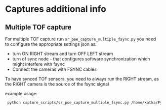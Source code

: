 # Captures additional info

## Multiple TOF capture

For multiple TOF capture run `sr_poe_capture_multiple_fsync.py` you need to configure the appropriate settings json as:
- turn ON RIGHT stream and turn OFF LEFT stream
- turn of sync node - that configures software synchronization which might interfere with fsync
- Connect the cameras with FSYNC cables

To have synced TOF sensors, you need to always run the RIGHT stream, as the RIGHT camera is the source of the fsync signal

example usage:

```bash
 python capture_scripts/sr_poe_capture_multiple_fsync.py /home/katka/PycharmProjects/capture-viewer/settings_jsons/sr_poe_settings_default.json view --devices 14442C1091F5D9E700 14442C10F10AC8D600
```